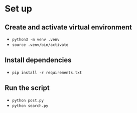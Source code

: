 # Set up
## Create and activate virtual environment
- `python3 -m venv .venv`
- `source .venv/bin/activate`

## Install dependencies
- `pip install -r requirements.txt`

## Run the script
- `python post.py`
- `python search.py`